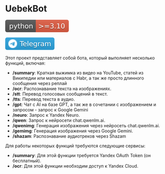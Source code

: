 # UebekBot

[![Python >= 3.10](https://raw.githubusercontent.com/MyHoldFast/uebekbot/refs/heads/main/static/python.svg)](#)

[![](https://raw.githubusercontent.com/MyHoldFast/uebekbot/refs/heads/main/static/telegram.svg)](https://t.me/uebekbot)

Этот проект представляет собой бота, который выполняет несколько функций, включая:

- **/summary**: Краткая выжимка из видео на YouTube, статей из Википедии или материалов с Habr, а так же просто длинного сообщения через реплай
- **/ocr**: Распознавание текста на изображениях.
- **/stt**: Перевод голосовых сообщений в текст.
- **/tts**: Перевод текста в аудио.
- **/gpt**: Чат с AI на базе GPT, а так же в сочетании с изображением и запросом - запрос к Google Gemini
- **/neuro**: Запрос к Yandex Neuro.
- **/qwen**: Запрос к нейросети сhat.qwenlm.ai.
- **/qwenimg**: Генерация изображения через нейросеть сhat.qwenlm.ai.
- **/gemimg**: Генерация изображения через Google Gemini.
- **/shazam**: Распознавание аудиотреков через Shazam

Для работы некоторых функций требуются следующие сервисы:

- **/summary**: Для этой функции требуется Yandex OAuth Token (он бесплатный).
- **/ocr**: Для этой функции необходим доступ к Yandex Cloud.
